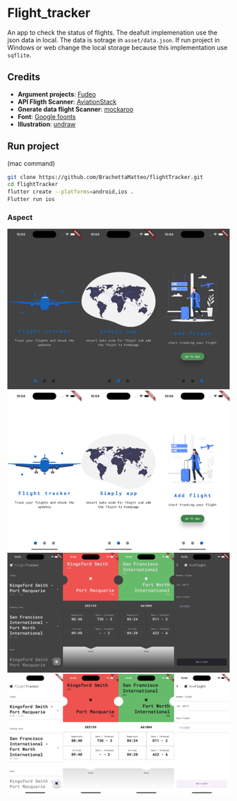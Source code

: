 # Flight_tracker

An app to check the status of flights. The deafult implemenation use the json data in local. The data is sotrage in `asset/data.json`. If run project in Windows or web change the local storage because this implementation use `sqflite`.
## Credits

- **Argument projects**: [Fudeo](https://www.fudeo.it/)
- **API Fligth Scanner**: [AviationStack](https://aviationstack.com/)
- **Gnerate data flight Scanner**: [mockaroo](https://mockaroo.com/)
- **Font**: [Google foonts](https://fonts.google.com)
- **Illustration**: [undraw](https://undraw.co)

## Run project
(mac command)
```bash
git clone https://github.com/BrachettaMatteo/flightTracker.git
cd flightTracker
flutter create --platforms=android,ios .
Flutter run ios
```
### Aspect
![](.github/img/dark_welcome.png)
![](.github/img/lightWelcome.png)
![](.github/img/dark.png)
![](.github/img/light.png)
